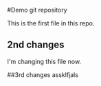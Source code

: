 #Demo git repository 

This is the first file in this repo. 

## 2nd changes
I'm changing this file now. 

##3rd changes 
assklfjals
